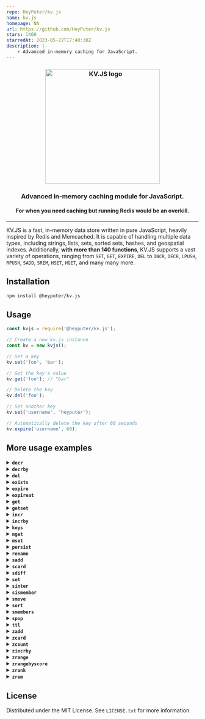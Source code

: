 ```yaml
---
repo: HeyPuter/kv.js
name: kv.js
homepage: NA
url: https://github.com/HeyPuter/kv.js
stars: 1460
starredAt: 2023-05-22T17:40:30Z
description: |-
    ⚡️ Advanced in-memory caching for JavaScript.
---
```


<h3 align="center"><img width="300" alt="KV.JS logo" src="https://raw.githubusercontent.com/HeyPuter/kv.js/main/logo.png"></h3>
<h3 align="center">Advanced in-memory caching module for JavaScript.</h3>
<h4 align="center">For when you need caching but running Redis would be an overkill.</h4>
<hr>

KV.JS is a fast, in-memory data store written in pure JavaScript, heavily inspired by Redis and Memcached. It is capable of handling multiple data types, including strings, lists, sets, sorted sets, hashes, and geospatial indexes. Additionally, **with more than 140 functions**, KV.JS supports a vast variety of operations, ranging from `SET`, `GET`, `EXPIRE`, `DEL` to `INCR`, `DECR`, `LPUSH`, `RPUSH`, `SADD`, `SREM`, `HSET`, `HGET`, and many many more.

## Installation
```bash
npm install @heyputer/kv.js
```

## Usage
```javascript
const kvjs = require('@heyputer/kv.js');

// Create a new kv.js instance
const kv = new kvjs();

// Set a key
kv.set('foo', 'bar');

// Get the key's value
kv.get('foo'); // "bar"

// Delete the key
kv.del('foo');

// Set another key
kv.set('username', 'heyputer');

// Automatically delete the key after 60 seconds
kv.expire('username', 60);
```
## More usage examples

<details>
  <summary><strong><code>decr</code></strong></summary>

  ```javascript
  // Assuming the key 'counter' has been set, decrement the value of the key by 1
  kv.decr('counter');
  ```
</details>

<details>
  <summary><strong><code>decrby</code></strong></summary>

  ```javascript
  // Assuming the key 'counter' has been set, decrement the value of the key by 5 (output: -5)
  kv.decrby('counter', 5);

  // Assuming the key 'counter' has been set, decrement the value of the key by -3 (output: 3)
  kv.decrby('counter', -3);

  // Assuming the key 'counter' has been set, decrement the value of the key by 10 (output: -7)
  kv.decrby('counter', 10);

  // Assuming the key 'counter' has been set, decrement the value of the key by 0 (output: 0)
  kv.decrby('counter', 0);

  // Assuming the key 'counter' has been set, decrement the value of the key by -7 (output: 4)
  kv.decrby('counter', -7);
  ```
</details>

<details>
  <summary><strong><code>del</code></strong></summary>

  Delete specified key(s). If a key does not exist, it is ignored.

  ```javascript
  // Delete a single key ("key1"), returns 1 if the key was deleted, 0 if it did not exist or has expired.
  kv.del("key1");

  // Delete multiple keys ("key2" and "key3"), returns the number of keys deleted (0, 1, or 2) depending on which keys existed and were not expired.
  kv.del("key2", "key3");

  // Attempt to delete a non-existent key ("nonExistentKey"), returns 0 since the key does not exist.
  kv.del("nonExistentKey");

  // Attempt to delete an expired key ("expiredKey"), returns 0 if the key has expired.
  kv.del("expiredKey");

  // Delete multiple keys ("key4", "key5", "key6"), returns the number of keys deleted (0 to 3) depending on which keys existed and were not expired.
  kv.del("key4", "key5", "key6");
  ```
</details>

<details>
  <summary><strong><code>exists</code></strong></summary>

  Check if one or more keys exist.
  
  ```javascript
  // Check if a single key ("key1") exists, returns 1 if the key exists and is not expired, 0 otherwise.
  kv.exists("key1");

  // Check if multiple keys ("key2" and "key3") exist, returns the number of existing keys (0, 1, or 2) that are not expired.
  kv.exists("key2", "key3");

  // Check if a non-existent key ("nonExistentKey") exists, returns 0 since the key does not exist.
  kv.exists("nonExistentKey");

  // Check if an expired key ("expiredKey") exists, returns 0 if the key has expired.
  kv.exists("expiredKey");

  // Check if multiple keys ("key4", "key5", "key6") exist, returns the number of existing keys (0 to 3) that are not expired.
  kv.exists("key4", "key5", "key6");
  ```
</details>

<details>
  <summary><strong><code>expire</code></strong></summary>

  ```javascript
  // Set a key's time to live in seconds without any option
  kv.expire('username', 60);

  // Set a key's time to live in seconds only if the key does not have an expiry time
  kv.expire('username', 120, {NX: true});

  // Set a key's time to live in seconds only if the key already has an expiry time
  kv.expire('username', 180, {XX: true});

  // Set a key's time to live in seconds only if the key's expiry time is greater than the specified time
  kv.expire('username', 240, {GT: true});

  // Set a key's time to live in seconds only if the key's expiry time is less than the specified time
  kv.expire('username', 300, {LT: true});
  ```
</details>

<details>
  <summary><strong><code>expireat</code></strong></summary>

  ```javascript
  // Set the TTL for key "user1" to expire in 30 seconds.
  kv.expireat("user1", Math.floor(Date.now() / 1000) + 30);

  // Set the TTL for key "user2" to expire at a specific UNIX timestamp (e.g. 1700000000), only if the key does not already have an expiry time.
  kv.expireat("user2", 1700000000, {NX: true});

  // Set the TTL for key "user3" to expire in 45 seconds, only if the key already has an expiry time.
  kv.expireat("user3", Math.floor(Date.now() / 1000) + 45, {XX: true});

  // Set the TTL for key "user4" to expire in 60 seconds, only if the new TTL is greater than the current TTL.
  kv.expireat("user4", Math.floor(Date.now() / 1000) + 60, {GT: true});

  // Set the TTL for key "user5" to expire in 15 seconds, only if the new TTL is less than the current TTL.
  kv.expireat("user5", Math.floor(Date.now() / 1000) + 15, {LT: true});

  // Set the TTL for key "user6" to expire at a specific UNIX timestamp (e.g. 1705000000), only if the key already have an expiry time.
  kv.expireat("user6", 1705000000, {XX: true});

  // Set the TTL for key "user7" to expire in 90 seconds, only if the key does not already have an expiry time.
  kv.expireat("user7", Math.floor(Date.now() / 1000) + 90, {NX: true});

  // Set the TTL for key "user8" to expire at a specific UNIX timestamp (e.g. 1710000000), only if the new TTL is greater than the current TTL.
  kv.expireat("user8", 1710000000, {GT: true});

  // Set the TTL for key "user9" to expire in 120 seconds, only if the new TTL is less than the current TTL.
  kv.expireat("user9", Math.floor(Date.now() / 1000) + 120, {LT: true});

  // Set the TTL for key "user10" to expire in 5 seconds.
  kv.expireat("user10", Math.floor(Date.now() / 1000) + 5);
  ```
</details>

<details>
  <summary><strong><code>get</code></strong></summary>
  
  Get the value of a key.
  
  ```javascript
  // Example 1: Get the value of an existing key
  kv.get('username'); // Returns the value associated with the key 'username'

  // Example 2: Get the value of a non-existent key
  kv.get('nonexistent'); // Returns null

  // Example 3: Get the value of an expired key (assuming 'expiredKey' was set with an expiration)
  kv.get('expiredKey'); // Returns null

  // Example 4: Get the value of a key after updating its value
  kv.set('color', 'red'); // Sets the key 'color' to the value 'red'
  kv.get('color'); // Returns 'red'

  // Example 5: Get the value of a key after deleting it (assuming 'deletedKey' was previously set)
  kv.delete('deletedKey'); // Deletes the key 'deletedKey'
  kv.get('deletedKey'); // Returns null
  ```
</details>

<details>
  <summary><strong><code>getset</code></strong></summary>

  ```javascript
  // Set initial values for key.
  kv.set("username", "John");

  // Replace the value of "username" with "Alice" and return the old value ("John").
  kv.getset("username", "Alice"); // Returns "John"

  // Replace the value of "nonExistentKey" with "Bob" and return the old value (null).
  kv.getset("nonExistentKey", "Bob"); // Returns null

  ```
</details>

<details>
  <summary><strong><code>incr</code></strong></summary>

  ```javascript
  // Increment the value of an existing key ("key1") by 1, returns the new value of the key.
  kv.incr("key1");

  // Increment the value of a non-existing key ("nonExistentKey"), returns 1 as the new value of the key (since it's initialized as 0 and incremented by 1).
  kv.incr("nonExistentKey");

  // Increment the value of an expired key ("expiredKey"), if the key has expired, it will be treated as a new key, returns 1 as the new value of the key.
  kv.incr("expiredKey");

  // Increment the value of an existing key ("key2") with a non-numeric value, throws an error.
  kv.incr("key2"); // Assuming "key2" has a non-numeric value

  // Increment the value of an existing key ("key3") with a numeric value, returns the incremented value of the key.
  kv.incr("key3"); // Assuming "key3" has a numeric value
  ```
</details>

<details>
  <summary><strong><code>incrby</code></strong></summary>

  ```javascript
  // Increment the value of a key by 5 (assuming the key does not exist or its value is an integer)
  kv.incrby('counter', 5);

  // Increment the value of a key by -3 (assuming the key does not exist or its value is an integer)
  kv.incrby('counter', -3);

  // Increment the value of a key by 10 (assuming the key does not exist or its value is an integer)
  kv.incrby('counter', 10);

  // Increment the value of a key by 0 (assuming the key does not exist or its value is an integer)
  kv.incrby('counter', 0);

  // Increment the value of a key by -7 (assuming the key does not exist or its value is an integer)
  kv.incrby('counter', -7);
  ```
</details>

<details>
  <summary><strong><code>keys</code></strong></summary>

  ```javascript
  // Find all keys matching the pattern 'user:*' (assuming some keys matching the pattern exist)
  kv.keys('user:*');

  // Find all keys matching the pattern 'product:*' (assuming some keys matching the pattern exist)
  kv.keys('product:*');

  // Find all keys matching the pattern '*:email' (assuming some keys matching the pattern exist)
  kv.keys('*:email');

  // Find all keys matching the pattern 'username' (assuming some keys matching the pattern exist)
  kv.keys('username');
  ```
</details>

<details>
  <summary><strong><code>mget</code></strong></summary>

  ```javascript
  // Retrieve the values of key 'username'
  kv.mget('username');

  // Retrieve the values of keys 'username' and 'email' (assuming they exist)
  kv.mget('username', 'email');
  ```
</details>

<details>
  <summary><strong><code>mset</code></strong></summary>

  ```javascript
  // Set the values of keys 'username' and 'email' to 'johndoe' and 'johndoe@example.com', respectively
  kv.mset('username', 'johndoe', 'email', 'johndoe@example.com');

  // Set the values of keys 'counter' and 'score' to 0 and 100, respectively
  kv.mset('counter', 0, 'score', 100);
  ```
</details>

<details>
  <summary><strong><code>persist</code></strong></summary>

  ```javascript
  // Remove the expiration from the key "key1".
  kv.persist("key1");
  ```
</details>

<details>
  <summary><strong><code>rename</code></strong></summary>

  ```javascript
  // Rename the key 'username' to 'email' (assuming 'username' exists)
  kv.rename('username', 'email');
  ```
</details>

<details>
  <summary><strong><code>sadd</code></strong></summary>

  Add one or more members to a set stored at key.

  ```javascript
  // add a member to a set
  kv.sadd('set1', 'member1'); // Output: true

  // add multiple members to a set
  kv.sadd('set1', 'member2', 'member3'); // Output: true

  // print the members of a set
  kv.smembers('set1'); // Output: ['member1', 'member2', 'member3']

  // add a member to a set that already contains the member
  kv.sadd('set1', 'member1'); // Output: false

  // add a member to a non-existent set
  kv.sadd('set2', 'member1'); // Output: true
  ```
</details>

<details>
  <summary><strong><code>scard</code></strong></summary>

  Returns the number of members of the set stored at key.

  ```javascript
  // add a few members to a set
  kv.sadd('set1', 'member1', 'member2', 'member3'); // Output: true
  // print the number of members in a set
  kv.scard('set1'); // Output: 3
  ```
</details>

<details>
  <summary><strong><code>sdiff</code></strong></summary>

  This method retrieves the members of a set that are present in the first set but not in any of the subsequent sets, and returns them as a new set.

  ```javascript
  // add a few members to a set
  kv.sadd('set1', 'member1', 'member2', 'member3'); // Output: true
  // add a few members to a second set
  kv.sadd('set2', 'member2', 'member3', 'member4'); // Output: true
  // print the members of the first set that are not in the second set
  kv.sdiff('set1', 'set2'); // Output: ['member1']
  ```
</details>

<details>
  <summary><strong><code>set</code></strong></summary>

  Set the string value of a key with optional NX/XX/GET/EX/PX/EXAT/PXAT/KEEPTTL, GET, and expiration options.

  ```javascript
  // Set a basic key-value pair
  kv.set('username', 'john_doe'); // Output: true

  // Set a key-value pair only if the key does not already exist (NX option)
  kv.set('username', 'jane_doe', {NX: true});

  // Set a key-value pair only if the key already exists (XX option)
  kv.set('email', 'jane@example.com', {XX: true});

  // Set a key-value pair with an expiration time in seconds (EX option)
  kv.set('session_token', 'abc123', {EX: 3600});

  // Get the existing value and set a new value for a key (GET option)
  kv.set('username', 'mary_smith', {GET: true});

  // Set a key-value pair with an expiration time in milliseconds (PX option)
  kv.set('temp_data', '42', {PX: 1000});

  // Set a key-value pair with an expiration time at a specific Unix timestamp in seconds (EXAT option)
  kv.set('event_data', 'event1', {EXAT: 1677649420});

  // Set a key-value pair with an expiration time at a specific Unix timestamp in milliseconds (PXAT option)
  kv.set('event_data2', 'event2', {PXAT: 1677649420000});

  // Set a key-value pair and keep the original TTL if the key already exists (KEEPTTL option)
  kv.set('username', 'alice_wonder', {KEEPTTL: true});

  // Set a key-value pair with multiple options (NX, EX, and GET options)
  kv.set('new_user', 'carol_baker', {NX: true, EX: 7200, GET: true});
  ```
</details>

<details>
  <summary><strong><code>sinter</code></strong></summary>

  This method retrieves the members that are present in all the sets provided as arguments, and returns them as a new set representing the intersection of those sets.

  ```javascript
  // add a few members to a set
  kv.sadd('set1', 'member1', 'member2', 'member3'); // Output: true
  // add a few members to a second set
  kv.sadd('set2', 'member2', 'member3', 'member4'); // Output: true
  // print the members that are present in both sets
  kv.sinter('set1', 'set2'); // Output: ['member2', 'member3']
  ```
</details>

<details>
  <summary><strong><code>sismember</code></strong></summary>

  This method determines if a given value is a member of a set.

  ```javascript
  // add a few members to a set
  kv.sadd('set1', 'member1', 'member2', 'member3'); // Output: true
  // check if a member is present in a set
  kv.sismember('set1', 'member1'); // Output: true
  // check if a member is not present in a set
  kv.sismember('set1', 'member4'); // Output: false
  ```
</details>

<details>
  <summary><strong><code>smove</code></strong></summary>

  This method moves a member from one set to another.

  ```javascript
  // add a few members to a set
  kv.sadd('set1', 'member1', 'member2', 'member3'); // Output: true
  // add a few members to a second set
  kv.sadd('set2', 'member4', 'member5', 'member6'); // Output: true
  // move a member from one set to another
  kv.smove('set1', 'set2', 'member1'); // Output: true
  // print the members of the first set
  kv.smembers('set1'); // Output: ['member2', 'member3']
  // print the members of the second set
  kv.smembers('set2'); // Output: ['member1', 'member4', 'member5', 'member6']
  ```
</details>

<details>
  <summary><strong><code>sort</code></strong></summary>

  Sort the elements in a list, set or sorted set.

  ```javascript
  // add a few members to a set
  kv.sadd('set1', 'member1', 'member2', 'member3'); // Output: true
  // sort the members of a set
  kv.sort('set1'); // Output: ['member1', 'member2', 'member3']

  // add a few members to a sorted set
  kv.zadd('zset1', 1, 'member1', 2, 'member2', 3, 'member3'); // Output: true
  // sort the members of a sorted set
  kv.sort('zset1'); // Output: ['member1', 'member2', 'member3']

  // add a few members to a list
  kv.rpush('list1', 'member1', 'member2', 'member3'); // Output: true
  // sort the members of a list
  kv.sort('list1'); // Output: ['member1', 'member2', 'member3']
  ```
</details>

<details>
  <summary><strong><code>smembers</code></strong></summary>

  This method retrieves all the members of the set value stored at key.

  ```javascript
  // add a few members to a set
  kv.sadd('set1', 'member1', 'member2', 'member3'); // Output: true
  // print the members of a set
  kv.smembers('set1'); // Output: ['member1', 'member2', 'member3']
  ```
</details>

<details>
  <summary><strong><code>spop</code></strong></summary>

  Removes and returns one or multiple random members from a set.

  ```javascript
  // add a few members to a set
  kv.sadd('set1', 'member1', 'member2', 'member3', ',member4', 'member5'); // Output: true
  // remove and return a random member from a set
  kv.spop('set1'); // Output: one of the members
  // remove and return a random member from a set
  kv.spop('set1', 2); // Output: two of the remaining members
  ```
</details>


<details>
  <summary><strong><code>ttl</code></strong></summary>

  ```javascript
  // Set key 'username' to 'heyputer' and set its expiration to 60 seconds
  kv.set('username', 'heyputer');
  kv.expire('username', 60);

  // Check the time-to-live of key 'username'
  kv.ttl('username'); // Returns 60
  ```
</details>

<details>
  <summary><strong><code>zadd</code></strong></summary>

  ```javascript
  // Add a new member 'Alice' with a score of 10 to the sorted set 'students'.
  kv.zadd('students', 10, 'Alice');

  // Add a new member 'Bob' with a score of 25 to the sorted set 'students'.
  kv.zadd('students', 25, 'Bob');

  // Since 'Bob' already exists in the sorted set 'students', his score is updated to 26.
  kv.zadd('students', 26, 'Bob');
  ```
</details>

<details>
  <summary><strong><code>zcard</code></strong></summary>

  ```javascript
  // Add two members to the sorted set 'students'.
  kv.zadd('students', 10, 'Alice');
  kv.zadd('students', 25, 'Bob');

  // Get the number of members in the sorted set 'students'.
  kv.zcard('students'); // Output: 2
  ```
</details>

<details>
  <summary><strong><code>zcount</code></strong></summary>

  ```javascript
  // Add three members to the sorted set 'students'.
  kv.zadd('students', 10, 'Alice');
  kv.zadd('students', 25, 'Bob');
  kv.zadd('students', 30, 'Carol');

  // Get the number of members in the sorted set 'students' with a score between 10 and 25.
  kv.zcount('students', 10, 25); // Output: 2
  ```
</details>

<details>
  <summary><strong><code>zincrby</code></strong></summary>

  ```javascript
  // Add two members to the sorted set 'students'.
  kv.zadd('students', 10, 'Alice');
  kv.zadd('students', 25, 'Bob');

  // Increment the score of member 'Alice' by 5.
  kv.zincrby('students', 5, 'Alice');

  // Get the score of member 'Alice'.
  kv.zscore('students', 'Alice'); // Output: 15
  ```
</details>

<details>
  <summary><strong><code>zrange</code></strong></summary>

  ```javascript
  // Add three members to the sorted set 'students'.
  kv.zadd('students', 10, 'Alice');
  kv.zadd('students', 25, 'Bob');
  kv.zadd('students', 30, 'Carol');

  // Get the members of the sorted set 'students' with a score between 10 and 25.
  kv.zrange('students', 10, 25); // Output: ['Alice', 'Bob']
  ```
</details>

<details>
  <summary><strong><code>zrangebyscore</code></strong></summary>

  ```javascript
  // Add three members to the sorted set 'students'.
  kv.zadd('students', 10, 'Alice');
  kv.zadd('students', 25, 'Bob');
  kv.zadd('students', 30, 'Carol');

  // Get the members of the sorted set 'students' with a score between 10 and 25.
  kv.zrangebyscore('students', 10, 25); // Output: ['Alice', 'Bob']
  ```
</details>

<details>
  <summary><strong><code>zrank</code></strong></summary>

  ```javascript
  // Add three members to the sorted set 'students'.
  kv.zadd('students', 10, 'Alice');
  kv.zadd('students', 25, 'Bob');
  kv.zadd('students', 30, 'Carol');

  // Get the rank of member 'Bob' in the sorted set 'students'.
  kv.zrank('students', 'Bob'); // Output: 1
  ```
</details>

<details>
  <summary><strong><code>zrem</code></strong></summary>

  ```javascript
  // Add three members to the sorted set 'students'.
  kv.zadd('students', 10, 'Alice');
  kv.zadd('students', 25, 'Bob');
  kv.zadd('students', 30, 'Carol');

  // Remove member 'Bob' from the sorted set 'students'.
  kv.zrem('students', 'Bob');

  // Get the members of the sorted set 'students'.
  kv.zrange('students', 0, -1); // Output: [ [ 'Alice', 10 ], [ 'Carol', 30 ] ]
  ```
</details>

## License
Distributed under the MIT License. See `LICENSE.txt` for more information.



